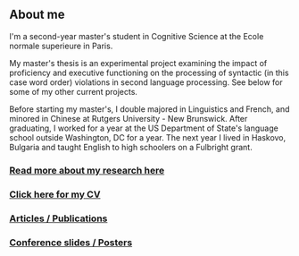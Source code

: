 ## About me
I'm a second-year master's student in Cognitive Science at the Ecole normale superieure in Paris.

My master's thesis is an experimental project examining the impact of proficiency and executive functioning on the processing of syntactic (in this case word order) violations in second language processing. See below for some of my other current projects.

Before starting my master's, I double majored in Linguistics and French, and minored in Chinese at Rutgers University - New Brunswick. After graduating, I worked for a year at the US Department of State's language school outside Washington, DC for a year. The next year I lived in Haskovo, Bulgaria and taught English to high schoolers on a Fulbright grant.

### [Read more about my research here](https://jdyeaton27.github.io/research)

### [Click here for my CV](https://jdyeaton27.github.io/CV_YEATON.pdf)

### [Articles / Publications](https://jdyeaton27.github.io/papers)

### [Conference slides / Posters](https://jdyeaton27.github.io/slides)

